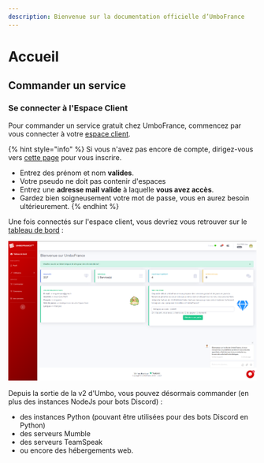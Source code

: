 ```yaml
---
description: Bienvenue sur la documentation officielle d’UmboFrance
---
```


# Accueil

## Commander un service

### Se connecter à l'Espace Client

Pour commander un service gratuit chez UmboFrance, commencez par vous connecter à votre [espace client](https://umbo-france.eu/client). 

{% hint style="info" %}
Si vous n'avez pas encore de compte, dirigez-vous vers [cette page](https://umbo-france.eu/client/inscription) pour vous inscrire.

* Entrez des prénom et nom **valides**.
* Votre pseudo ne doit pas contenir d'espaces
* Entrez une **adresse mail valide** à laquelle **vous avez accès**.
* Gardez bien soigneusement votre mot de passe, vous en aurez besoin ultérieurement.
{% endhint %}

Une fois connectés sur l'espace client, vous devriez vous retrouver sur le [tableau de bord](https://umbo-france.eu/client/tableau-de-bord) :

![Aper&#xE7;u du tableau de bord](.gitbook/assets/index.png)

Depuis la sortie de la v2 d'Umbo, vous pouvez désormais commander \(en plus des instances NodeJs pour bots Discord\) :

* des instances Python \(pouvant être utilisées pour des bots Discord en Python\)
* des serveurs Mumble
* des serveurs TeamSpeak
* ou encore des hébergements web.


